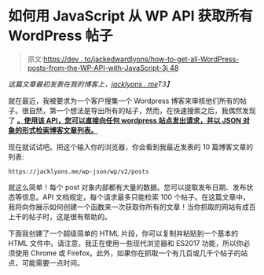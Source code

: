 # 如何用 JavaScript 从 WP API 获取所有 WordPress 帖子

> 原文:[https://dev . to/jackedwardlyons/how-to-get-all-WordPress-posts-from-the-WP-API-with-JavaScript-3j 48](https://dev.to/jackedwardlyons/how-to-get-all-wordpress-posts-from-the-wp-api-with-javascript-3j48)

*这篇文章最初发表在我的博客上，[jacklyons . me](https://jacklyons.me/how-to-get-all-wordpress-posts-from-the-wp-api-with-javascript/)T3】*

就在最近，我被要求为一个客户搜集一个 Wordpress 博客来审核他们所有的帖子。很自然，第一个想法是导出所有的帖子，然而，在快速搜索之后，我偶然发现了 **[。使用该 API，您可以直接向任何 wordpress 站点发出请求，并以 JSON 对象的形式检索博客文章列表。](https://developer.wordpress.org/rest-api/reference/)**

现在就试试吧。把这个输入你的浏览器，你会看到我最近发表的 10 篇博客文章的列表:

```
https://jacklyons.me/wp-json/wp/v2/posts
```

就这么简单！每个 post 对象内部都有大量的数据。您可以提取发布日期、发布状态等信息。API 文档规定，每个请求最多只能检索 100 个帖子。在这篇文章中，我将向你展示如何创建一个函数来一次获取你所有的文章！当你抓取的网站有成百上千的帖子时，这是很有帮助的。

下面我创建了一个超级简单的 HTML 片段，你可以复制并粘贴到一个基本的 HTML 文件中。请注意，我正在使用一些现代浏览器和 ES2017 功能，所以你必须使用 Chrome 或 Firefox。此外，如果你在抓取一个有几百或几千个帖子的站点，可能需要一点时间。